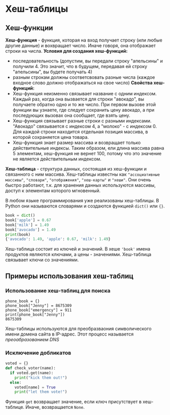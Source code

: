 # Хеш-таблицы
## Хеш-функции
**Хеш-функция** - функция, которая на вход получает строку (или любые другие данные) и вохвращает число. Иначе говоря, она отображает строки на числа. 
**Условия для создания хеш-функций:**
* последовательность (допустим, вы передали строку "апельсины" и получили 4. Это значит, что в будущем, передавая ей строку "апельсины", вы будете получать 4)
* разным строкам должны соответсвовать разные числа (каждое входное слово должно отображаться на свое число)
**Свойства хеш-функций:**
* Хеш-функция неизменно связывает название с одним индексом. Каждый раз, когда она вызвается для строки "авокадо", вы получаете обратно одно и то же число. При первом вызове этой функции вы узнаете, где следует сохранить цену авокадо, а при последующих вызовах она сообщает, где взять цену.
* Хеш-функция связывает разные строки с разными индексами. "Авокадо" связывается с индексом 4, а "молоко" - с индексом 0. Для каждой строки находится отдельная позиция массива, в которой сохраняется цена товара.
* Хеш-функция знает размер массива и возвращает только действительные индексы. Таким образом, ели длина массива равна 5 элементам, хеш-функция не вернет 100, потому что это значение не является действительным индексом.

**Хеш-таблица** - структура данных, состоящая из хеш-функции и связанного с ним массива. Хеш-таблицы известны как `"ассоциативные массивы"`, `"словари"`, `"отображения"`, `"хеш-карты"` и `"хеши"`. Они очень быстро работают, т.к. для хранения данных используются массивы, доступ к элементам которого мгновенный.

В любом языке программирования уже реализованы хеш-таблицы. В Python они называются словарями и создаются функцией `dict()` или `{}`.
```python
book = dict()
book['apple'] = 0.67
book['milk'] = 1.49
book['avocado'] = 1.49
print(book)
{'avocado': 1.49, 'apple': 0.67, 'milk': 1.49}
```
Хеш-таблица состоит из ключей и значений. В хеше `'book'` имена продуктов являются ключами, а цены - значениями. Хеш-таблица связывает ключи со значениями. 
## Примеры использования хеш-таблиц
### Использование хеш-таблиц для поиска
```pyhton
phone_book = {}
phone_book["Jenny"] = 8675309
phone_book["emergency"] = 911
print(phone_book["Jenny"])
8675309
```
Хеш-таблицы используются для преобразваония символического имени домена сайта в IP-адрес. Этот процесс называется _преоабразованием DNS_ 
### Исключение добликатов
```python
voted = {}
def check_voter(name):
  if voted.get(name):
    print("kick them out!")
  else:
    voted[name] = True
    print("let them vote!")
```
Функция `get` возвращает значение, если ключ присутствует в хеш-таблице. Иначе, возвращается `None`. 




  

